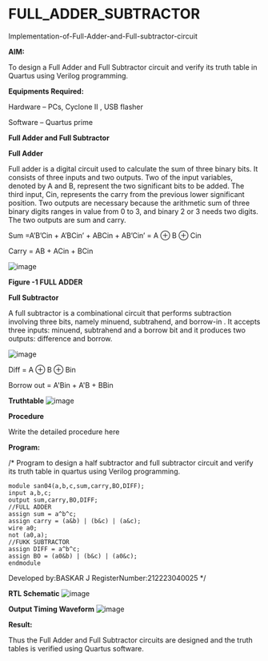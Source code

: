 # FULL_ADDER_SUBTRACTOR

Implementation-of-Full-Adder-and-Full-subtractor-circuit

**AIM:**

To design a Full Adder and Full Subtractor circuit and verify its truth table in Quartus using Verilog programming.

**Equipments Required:**

Hardware – PCs, Cyclone II , USB flasher

Software – Quartus prime

**Full Adder and Full Subtractor**

**Full Adder**

Full adder is a digital circuit used to calculate the sum of three binary bits. It consists of three inputs and two outputs. Two of the input variables, denoted by A and B, represent the two significant bits to be added. The third input, Cin, represents the carry from the previous lower significant position. Two outputs are necessary because the arithmetic sum of three binary digits ranges in value from 0 to 3, and binary 2 or 3 needs two digits. The two outputs are sum and carry.

Sum =A’B’Cin + A’BCin’ + ABCin + AB’Cin’ = A ⊕ B ⊕ Cin 

Carry = AB + ACin + BCin

![image](https://github.com/naavaneetha/FULL_ADDER_SUBTRACTOR/assets/154305477/0f30ba51-5ffb-4198-845f-18e054f675e7)

**Figure -1 FULL ADDER**

**Full Subtractor**

A full subtractor is a combinational circuit that performs subtraction involving three bits, namely minuend, subtrahend, and borrow-in . It accepts three inputs: minuend, subtrahend and a borrow bit and it produces two outputs: difference and borrow.

![image](https://github.com/naavaneetha/FULL_ADDER_SUBTRACTOR/assets/154305477/02b24f51-ab51-4304-9ad6-7b81ffc1ead5)

Diff = A ⊕ B ⊕ Bin 

Borrow out = A'Bin + A'B + BBin

**Truthtable**
![image](https://github.com/baskarsaraswathy/FULL_ADDER_SUBTRACTOR/assets/144871005/2f518e8b-41f2-4b23-aefb-8a15a0ffaa6e)

**Procedure**

Write the detailed procedure here

**Program:**

/* Program to design a half subtractor and full subtractor circuit and verify its truth table in quartus using Verilog programming.
```
module san04(a,b,c,sum,carry,BO,DIFF);
input a,b,c;
output sum,carry,BO,DIFF;
//FULL ADDER
assign sum = a^b^c;
assign carry = (a&b) | (b&c) | (a&c);
wire a0;
not (a0,a);
//FUKK SUBTRACTOR
assign DIFF = a^b^c;
assign BO = (a0&b) | (b&c) | (a0&c);
endmodule

```
Developed by:BASKAR J RegisterNumber:212223040025
*/

**RTL Schematic**
![image](https://github.com/baskarsaraswathy/FULL_ADDER_SUBTRACTOR/assets/144871005/97a5bec1-2a70-4786-b952-7a38efb9d1f2)

**Output Timing Waveform**
![image](https://github.com/baskarsaraswathy/FULL_ADDER_SUBTRACTOR/assets/144871005/04a9108b-11e0-4da8-8e68-4b0fc915f921)

**Result:**

Thus the Full Adder and Full Subtractor circuits are designed and the truth tables is verified using Quartus software.



